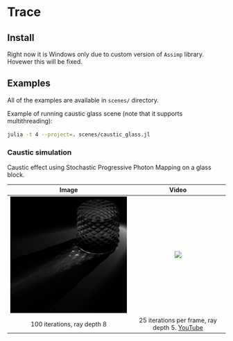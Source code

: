 # Trace

## Install

Right now it is Windows only due to custom version of `Assimp` library.
Hovewer this will be fixed.

## Examples

All of the examples are available in `scenes/` directory.

Example of running caustic glass scene (note that it supports multithreading):

```bash
julia -t 4 --project=. scenes/caustic_glass.jl
```

### Caustic simulation

Caustic effect using Stochastic Progressive Photon Mapping on a glass block.

|Image|Video|
|:-:|:-:|
|<img src="scenes/caustic-glass-sppm-100-iterations.png" width="400">|<img src="https://i.ytimg.com/vi_webp/87NlMA3Vwvs/maxresdefault.webp" width="720">|
|100 iterations, ray depth 8|25 iterations per frame, ray depth 5. [YouTube](https://www.youtube.com/watch?v=87NlMA3Vwvs)|
